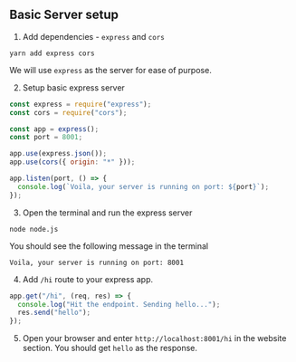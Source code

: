 ## Basic Server setup

1. Add dependencies - `express` and `cors`

```
yarn add express cors
```

We will use `express` as the server for ease of purpose.

2. Setup basic express server

```javascript
const express = require("express");
const cors = require("cors");

const app = express();
const port = 8001;

app.use(express.json());
app.use(cors({ origin: "*" }));

app.listen(port, () => {
  console.log(`Voila, your server is running on port: ${port}`);
});
```

3. Open the terminal and run the express server

```
node node.js
```

You should see the following message in the terminal

```
Voila, your server is running on port: 8001
```

4. Add `/hi` route to your express app.

```javascript
app.get("/hi", (req, res) => {
  console.log("Hit the endpoint. Sending hello...");
  res.send("hello");
});
```

5. Open your browser and enter `http://localhost:8001/hi` in the website section.
   You should get `hello` as the response.
